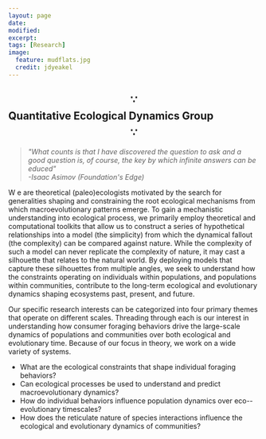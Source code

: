 ```yaml
---
layout: page
date: 
modified:
excerpt:
tags: [Research]
image:
  feature: mudflats.jpg
  credit: jdyeakel
---
```


<!-- dontshow -->

## $$\because$$ Quantitative Ecological Dynamics Group $$\because$$  

> *"What counts is that I have discovered the question to ask and a good question is, of course, the key by which infinite answers can be educed"*  
> *-Isaac Asimov (Foundation's Edge)*  

<p>
  <span class="firstcharacter">W</span>
  e are theoretical (paleo)ecologists motivated by the search for generalities shaping and constraining the root ecological mechanisms from which macroevolutionary patterns emerge.
  To gain a mechanistic understanding into ecological process, we primarily employ theoretical and computational toolkits that allow us to construct a series of hypothetical relationships into a model (the simplicity) from which the dynamical fallout (the complexity) can be compared against nature.
  While the complexity of such a model can never replicate the complexity of nature, it may cast a silhouette that relates to the natural world.
  By deploying models that capture these silhouettes from multiple angles, we seek to understand how the constraints operating on individuals within populations, and populations within communities, contribute to the long-term ecological and evolutionary dynamics shaping ecosystems past, present, and future.
</p>

Our specific research interests can be categorized into four primary themes that operate on different scales.
Threading through each is our interest in understanding how consumer foraging behaviors drive the large-scale dynamics of populations and communities over both ecological and evolutionary time.
Because of our focus in theory, we work on a wide variety of systems.  



* What are the ecological constraints that shape individual foraging behaviors?  
* Can ecological processes be used to understand and predict macroevolutionary dynamics?  
* How do individual behaviors influence population dynamics over eco--evolutionary timescales?  
* How does the reticulate nature of species interactions influence the ecological and evolutionary dynamics of communities?  




<!---
> **If any of these topics are of interest to you...**
> I'll be starting as an Assistant Professor at the University of California, Merced (gateway to Yosemite) on January 1, 2016, and looking to work with excited students interested in applying both theoretical and empirical approaches to unravel ecological complexities! [Send me an email!](mailto:jdyeakel@gmail.com)
-->
